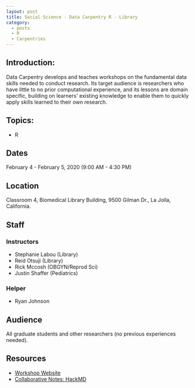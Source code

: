 ```yaml
---
layout: post
title: Social Science - Data Carpentry R - Library
category:
  - posts
  - R
  - Carpentries
---
```


## Introduction:
Data Carpentry develops and teaches workshops on the fundamental data skills needed to conduct research. Its target audience is researchers who have little to no prior computational experience, and its lessons are domain specific, building on learners' existing knowledge to enable them to quickly apply skills learned to their own research.


## Topics:
* R

## Dates
February 4 - February 5, 2020 (9:00 AM - 4:30 PM)

## Location
Classroom 4, Biomedical Library Building, 9500 Gilman Dr., La Jolla, California.


## Staff

### Instructors
* Stephanie Labou (Library)
* Reid Otsuji (Library)
* Rick Mccosh (OBGYN/Reprod Sci)
* Justin Shaffer (Pediatrics)

### Helper
* Ryan Johnson


## Audience
All graduate students and other researchers (no previous experiences needed).


## Resources

* [Workshop Website](https://ucsdlib.github.io/2020-02-04-UCSDsocsci/)
* [Collaborative Notes: HackMD](https://hackmd.io/@U2NG/ryazym6x8)
